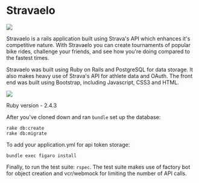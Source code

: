 # Stravaelo
<img src="https://i.imgur.com/EVeLdpu.jpg"/>

Stravaelo is a rails application built using Strava's API which enhances it's competitive nature. With Stravaelo you can create tournaments of popular bike rides, challenge your friends, and see how you're doing compared to the fastest times.

Stravaelo was built using Ruby on Rails and PostgreSQL for data storage. It also makes heavy use of Strava's API for athlete data and OAuth. The front end was built using Bootstrap, including Javascript, CSS3 and HTML.

<img src="https://i.imgur.com/NAzfVWd.png" />

Ruby version - 2.4.3


After you've cloned down and ran ```bundle``` set up the database:

```
rake db:create
rake db:migrate
```

To add your application.yml for api token storage:
```
bundle exec figaro install
```

Finally, to run the test suite: ```rspec```. The test suite makes use of factory bot for object creation and vcr/webmock for limiting the number of API calls.
